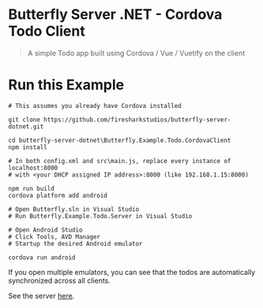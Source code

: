 # Butterfly Server .NET - Cordova Todo Client

> A simple Todo app built using Cordova / Vue / Vuetify on the client


# Run this Example

```
# This assumes you already have Cordova installed

git clone https://github.com/firesharkstudios/butterfly-server-dotnet.git

cd butterfly-server-dotnet\Butterfly.Example.Todo.CordovaClient
npm install

# In both config.xml and src\main.js, replace every instance of localhost:8000
# with <your DHCP assigned IP address>:8000 (like 192.168.1.15:8000)

npm run build
cordova platform add android

# Open Butterfly.sln in Visual Studio
# Run Butterfly.Example.Todo.Server in Visual Studio

# Open Android Studio
# Click Tools, AVD Manager
# Startup the desired Android emulator

cordova run android
```

If you open multiple emulators, you can see that the todos are automatically synchronized across all clients.

See the server [here](https://github.com/firesharkstudios/butterfly-server-dotnet/tree/master/Butterfly.Example.Todo.Server).
